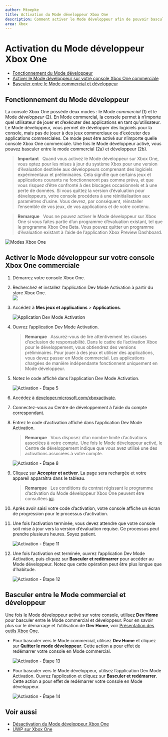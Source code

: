 ```yaml
---
author: Mtoepke
title: Activation du Mode développeur Xbox One
description: Comment activer le Mode développeur afin de pouvoir basculer du Mode commercial au Mode développeur et inversement.
area: Xbox
---
```


# Activation du Mode développeur Xbox One

* [Fonctionnement du Mode développeur](#how-developer-mode-works)
* [Activer le Mode développeur sur votre console Xbox One commerciale](#activate-developer-mode-on-your-retail-xbox-one-console)  
* [Basculer entre le Mode commercial et développeur](#switch-between-retail-and-developer-mode)

## Fonctionnement du Mode développeur
La console Xbox One possède deux modes : le Mode *commercial* (1) et le Mode *développeur* (2). En Mode commercial, la console permet à n’importe quel utilisateur de jouer et d’exécuter des applications en tant qu’utilisateur. Le Mode développeur, vous permet de développer des logiciels pour la console, mais pas de jouer à des jeux commerciaux ou d’exécuter des applications commerciales.
Ce mode peut être activé sur n’importe quelle console Xbox One commerciale. Une fois le Mode développeur activé, vous pouvez basculer entre le mode commercial (2a) et développeur (2b).

> **Important** &nbsp;&nbsp;Quand vous activez le Mode développeur sur Xbox One, vous optez pour les mises à jour du système Xbox pour une version d’évaluation destinée aux développeurs comprenant des logiciels expérimentaux et préliminaires. Cela signifie que certains jeux et applications courants ne fonctionneront pas comme prévu, et que vous risquez d’être confronté à des blocages occasionnels et à une perte de données. Si vous quittez la version d’évaluation pour développeurs, votre console procédera à une réinitialisation aux paramètres d’usine. Vous devrez, par conséquent, réinstaller l’ensemble de vos jeux, de vos applications et de votre contenu. 

> **Remarque** &nbsp;&nbsp;Vous ne pouvez activer le Mode développeur sur Xbox One si vous faites partie d’un programme d’évaluation existant, tel que le programme Xbox One Beta. Vous pouvez quitter un programme d’évaluation existant à l’aide de l’application Xbox Preview Dashboard. 

![Modes Xbox One](images/dev-mode-flow.png)

## Activer le Mode développeur sur votre console Xbox One commerciale

1.  Démarrez votre console Xbox One.

2.  Recherchez et installez l’application Dev Mode Activation à partir du store Xbox One.  
    ![](images/activation-store-search.png)

3.  Accédez à **Mes jeux et applications** > **Applications**.

    ![Application Dev Mode Activation](images/activation-step-3.png)
4. Ouvrez l’application Dev Mode Activation.    
    
    > **Remarque** &nbsp;&nbsp;Assurez-vous de lire attentivement les clauses d’exclusion de responsabilité. Dans le cadre de l’activation Xbox pour le développement, vous obtiendrez des versions préliminaires. Pour jouer à des jeux et utiliser des applications, vous devez passer en Mode commercial. Les applications chargées de manière indépendante fonctionnent uniquement en Mode développeur.

5.  Notez le code affiché dans l’application Dev Mode Activation.  

    ![Activation - Étape 5](images/activation-step-5.png)  
    
6.  Accédez à [developer.microsoft.com/xboxactivate](https://developer.microsoft.com/xboxactivate).
7.  Connectez-vous au Centre de développement à l’aide du compte correspondant.  
8.  Entrez le code d’activation affiché dans l’application Dev Mode Activation.   
   
     > **Remarque** &nbsp;&nbsp;Vous disposez d’un nombre limité d’activations associées à votre compte. Une fois le Mode développeur activé, le Centre de développement indique que vous avez utilisé une des activations associées à votre compte. 
    
    ![Activation - Étape 8](images/activation-step-8.png)    
    
9.  Cliquez sur **Accepter et activer**. La page sera rechargée et votre appareil apparaîtra dans le tableau.
    
    > **Remarque** &nbsp;&nbsp;Les conditions du contrat régissant le programme d’activation du Mode développeur Xbox One peuvent être consultées [ici](http://go.microsoft.com/fwlink/?LinkId=760399).

10. Après avoir saisi votre code d’activation, votre console affiche un écran de progression pour le processus d’activation.  
11. Une fois l’activation terminée, vous devez attendre que votre console soit mise à jour vers la version d’évaluation requise. Ce processus peut prendre plusieurs heures. Soyez patient.  

    ![Activation - Étape 11](images/activation-step-11.png)    
    
12. Une fois l’activation est terminée, ouvrez l’application Dev Mode Activation, puis cliquez sur **Basculer et redémarrer** pour accéder au Mode développeur. Notez que cette opération peut être plus longue que d’habitude.  

    ![Activation - Étape 12](images/activation-step-12.png)   
    

    
## Basculer entre le Mode commercial et développeur
Une fois le Mode développeur activé sur votre console, utilisez **Dev Home** pour basculer entre le Mode commercial et développeur. Pour en savoir plus sur le démarrage et l’utilisation de **Dev Home**, voir [Présentation des outils Xbox One](introduction-to-xbox-tools.md).

* Pour basculer vers le Mode commercial, utilisez **Dev Home** et cliquez sur **Quitter le mode développeur**. Cette action a pour effet de redémarrer votre console en Mode commercial.    

  ![Activation - Étape 13](images/activation-step-13.png)  
  
* Pour basculer vers le Mode développeur, utilisez l’application Dev Mode Activation. Ouvrez l’application et cliquez sur **Basculer et redémarrer**. Cette action a pour effet de redémarrer votre console en Mode développeur.  

  ![Activation - Étape 14](images/activation-step-12.png)  

## Voir aussi
- [Désactivation du Mode développeur Xbox One](devkit-deactivation.md)
- [UWP sur Xbox One](index.md)


<!--HONumber=May16_HO2-->


